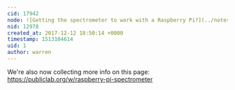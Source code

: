 ```yaml
---
cid: 17942
node: ![Getting the spectrometer to work with a Raspberry Pi?](../notes/anjohn12/04-14-2016/question-getting-the-spectrometer-to-work-with-a-raspberry-pi)
nid: 12978
created_at: 2017-12-12 18:50:14 +0000
timestamp: 1513104614
uid: 1
author: warren
---
```


We're also now collecting more info on this page: https://publiclab.org/w/raspberry-pi-spectrometer